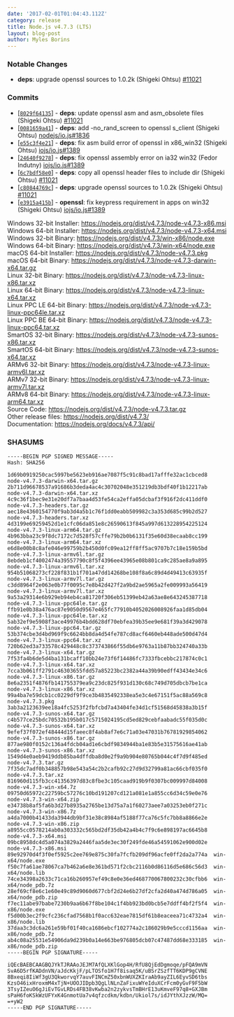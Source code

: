 ```yaml
---
date: '2017-02-01T01:04:43.112Z'
category: release
title: Node.js v4.7.3 (LTS)
layout: blog-post
author: Myles Borins
---
```


### Notable Changes

- **deps**: upgrade openssl sources to 1.0.2k (Shigeki Ohtsu) [#11021](https://github.com/nodejs/node/pull/11021)

### Commits

- \[[`8029f64135`](https://github.com/nodejs/node/commit/8029f64135)] - **deps**: update openssl asm and asm_obsolete files (Shigeki Ohtsu) [#11021](https://github.com/nodejs/node/pull/11021)
- \[[`0081659a41`](https://github.com/nodejs/node/commit/0081659a41)] - **deps**: add -no_rand_screen to openssl s_client (Shigeki Ohtsu) [nodejs/io.js#1836](https://github.com/nodejs/io.js/pull/1836)
- \[[`e55c3f4e21`](https://github.com/nodejs/node/commit/e55c3f4e21)] - **deps**: fix asm build error of openssl in x86_win32 (Shigeki Ohtsu) [iojs/io.js#1389](https://github.com/iojs/io.js/pull/1389)
- \[[`24640f9278`](https://github.com/nodejs/node/commit/24640f9278)] - **deps**: fix openssl assembly error on ia32 win32 (Fedor Indutny) [iojs/io.js#1389](https://github.com/iojs/io.js/pull/1389)
- \[[`6c7bdf58e0`](https://github.com/nodejs/node/commit/6c7bdf58e0)] - **deps**: copy all openssl header files to include dir (Shigeki Ohtsu) [#11021](https://github.com/nodejs/node/pull/11021)
- \[[`c80844769c`](https://github.com/nodejs/node/commit/c80844769c)] - **deps**: upgrade openssl sources to 1.0.2k (Shigeki Ohtsu) [#11021](https://github.com/nodejs/node/pull/11021)
- \[[`e3915a415b`](https://github.com/nodejs/node/commit/e3915a415b)] - **openssl**: fix keypress requirement in apps on win32 (Shigeki Ohtsu) [iojs/io.js#1389](https://github.com/iojs/io.js/pull/1389)

Windows 32-bit Installer: https://nodejs.org/dist/v4.7.3/node-v4.7.3-x86.msi \
Windows 64-bit Installer: https://nodejs.org/dist/v4.7.3/node-v4.7.3-x64.msi \
Windows 32-bit Binary: https://nodejs.org/dist/v4.7.3/win-x86/node.exe \
Windows 64-bit Binary: https://nodejs.org/dist/v4.7.3/win-x64/node.exe \
macOS 64-bit Installer: https://nodejs.org/dist/v4.7.3/node-v4.7.3.pkg \
macOS 64-bit Binary: https://nodejs.org/dist/v4.7.3/node-v4.7.3-darwin-x64.tar.gz \
Linux 32-bit Binary: https://nodejs.org/dist/v4.7.3/node-v4.7.3-linux-x86.tar.xz \
Linux 64-bit Binary: https://nodejs.org/dist/v4.7.3/node-v4.7.3-linux-x64.tar.xz \
Linux PPC LE 64-bit Binary: https://nodejs.org/dist/v4.7.3/node-v4.7.3-linux-ppc64le.tar.xz \
Linux PPC BE 64-bit Binary: https://nodejs.org/dist/v4.7.3/node-v4.7.3-linux-ppc64.tar.xz \
SmartOS 32-bit Binary: https://nodejs.org/dist/v4.7.3/node-v4.7.3-sunos-x86.tar.xz \
SmartOS 64-bit Binary: https://nodejs.org/dist/v4.7.3/node-v4.7.3-sunos-x64.tar.xz \
ARMv6 32-bit Binary: https://nodejs.org/dist/v4.7.3/node-v4.7.3-linux-armv6l.tar.xz \
ARMv7 32-bit Binary: https://nodejs.org/dist/v4.7.3/node-v4.7.3-linux-armv7l.tar.xz \
ARMv8 64-bit Binary: https://nodejs.org/dist/v4.7.3/node-v4.7.3-linux-arm64.tar.xz \
Source Code: https://nodejs.org/dist/v4.7.3/node-v4.7.3.tar.gz \
Other release files: https://nodejs.org/dist/v4.7.3/ \
Documentation: https://nodejs.org/docs/v4.7.3/api/

### SHASUMS

```
-----BEGIN PGP SIGNED MESSAGE-----
Hash: SHA256

1d69b0919250cac5997be5623eb916ae7087f5c91c8bad17afffe32ac1cbced8  node-v4.7.3-darwin-x64.tar.gz
2b711d96678537a91686b3deda4ac4c30702048e351219db3bdf40f1b12217ab  node-v4.7.3-darwin-x64.tar.xz
4c9c36f1bec9e31e20df7a7baa4d53fe54ca2effa05dcbaf3f916f2dc411ddf0  node-v4.7.3-headers.tar.gz
aec18e4360154770f9ab3d4a5b1c76f1dd0eabb509982c3a353d685c99b2d527  node-v4.7.3-headers.tar.xz
4d3199e69259452d1e1cfc06da851e8c26590613f845a997d613228954225124  node-v4.7.3-linux-arm64.tar.gz
4b963bba23c9f8dc7172c7d528f57cffe79b2b0b6131f35e60d38ecaab8cc199  node-v4.7.3-linux-arm64.tar.xz
e6d8e00b8c8afe046e99759b2b450d0fc09ea12ff8ff5ac9707b7c18e159b5bd  node-v4.7.3-linux-armv6l.tar.gz
8ebdeb1cf4002474a39557790c8f5f4396ee43965e08b801ca9c285ae8a9a895  node-v4.7.3-linux-armv6l.tar.xz
954b51068273cf228f831b1f701a47dd14268be108f8a6c89d4d49413c63935f  node-v4.7.3-linux-armv7l.tar.gz
c3dd8964f2e063e0b77f0095c7e8b42d427f2a9bd2ae5965a2fe009993a56419  node-v4.7.3-linux-armv7l.tar.xz
9a53a29314e6b929eb94eb4ca81720f306eb51399eb42a63ae8e643245387718  node-v4.7.3-linux-ppc64le.tar.gz
ffb91e0b38a476ac87e9050d9567e465fc77910b4052026008926faa1d85db04  node-v4.7.3-linux-ppc64le.tar.xz
5ab32ef9e5908f3ace49976b4bdd628df70ebfea39b35ee9e681f39a3d429078  node-v4.7.3-linux-ppc64.tar.gz
53b374cbe3d4bd969f9c6624bb8da4d54fe787cd8acf6460eb448ade500d47d4  node-v4.7.3-linux-ppc64.tar.xz
720b62ed3a733578c429448c8c373743866f55db6e9763a11b87bb324740a33b  node-v4.7.3-linux-x64.tar.gz
7f53fa4b6de5d4ba131bcaff10bb24e73f6f14486fc7333fbcebbc217874c0c1  node-v4.7.3-linux-x64.tar.xz
7cca3b061ff2791c46303655fdd57a85223bc2382a44a39b90edff43434e34c6  node-v4.7.3-linux-x86.tar.gz
8e6a2351f4876fb141755379ea9c23dc825f931d130c68c749d705dbcb7be1ca  node-v4.7.3-linux-x86.tar.xz
99a4ba7e59dcb1cc0229df9f9ce3b4835492338ea5e3c4e67151f5ac88a569c8  node-v4.7.3.pkg
3ab3a2123639ee18a4fc5253f2fbfcbd7a43404fe34d1cf51568d45838a3b15f  node-v4.7.3-sunos-x64.tar.gz
c4b577ce25bdc70532b195b017c5715024195cd5ed829cebfaabadc55f035d0c  node-v4.7.3-sunos-x64.tar.xz
9efef37f072ef48444d15faeec8f4ab8af7e6c71a03e47031b76781929854062  node-v4.7.3-sunos-x86.tar.gz
877ae980f0152c136a4fdcb04ad1e6cbdf9834944ba1e83b5e31575616ae41ab  node-v4.7.3-sunos-x86.tar.xz
1549d4e0aeb9419ddb85ba4dffdba8d0e2f9a9b904e80765b044c4f7d9f485ed  node-v4.7.3.tar.gz
7f35dc7adf0b348857b98e543a54c2b2cafb92c27d9d32799a81ac66cbf035f0  node-v4.7.3.tar.xz
816960d115fb3cc41356397d83c8fbe3c105caad919b9f0307bc009997d84008  node-v4.7.3-win-x64.7z
09750d65972c22759bc57276c10bd191207cd121a081e1a855cc6d34c59e0e76  node-v4.7.3-win-x64.zip
e34738b8af5fa6b3d27b8935a2765be13d75a7a1f60273aee7a03253eb0f271c  node-v4.7.3-win-x86.7z
a4da7000b41433da3944db9bf31e38c8984af5188f77ca76c5fc7bb8a8866e2e  node-v4.7.3-win-x86.zip
a8955cc0578214ab0a303332c565bd2df35db42a4b4c7f9c6e898197ac6645b8  node-v4.7.3-x64.msi
09bc8958dc4d5a074a3829a2446faa5de3ec30f249fde46a54591062e900d02e  node-v4.7.3-x86.msi
89e92970d4f3f0ef5925c2ee769e875c30fa7fcfb209df96acfe0ff2da2a774a  win-x64/node.exe
f50c7fa61ae78067ca7b462a6e8e361bd571f2cbc2116b0d86116d5e686c56d3  win-x64/node.lib
74ce34398a2633c71ca16b260957ef49c8e0e36ed468770067800232c30cfbb6  win-x64/node_pdb.7z
28ef69cf8e6c1e60e49c89d9060d677cbf2d24e6b27df2cfa2d40a474d786a05  win-x64/node_pdb.zip
f7ec11abe97babe7230b9aa6b67f8be104c1f4bb923bd0bcb5e7ddff4bf2f5f4  win-x86/node.exe
f5d00b3ec2f9cfc236cfad7568b1f0acc632eae7815df61b8eaceea71c4732a4  win-x86/node.lib
37daa3c3dc6a261e59bf01f40ca1686ebcf102774a2c186029b9e5cccd1156aa  win-x86/node_pdb.7z
ab4c08a25531e54906da9d239b0a14e663be976805dcb07c47487dd68e333185  win-x86/node_pdb.zip
-----BEGIN PGP SIGNATURE-----

iQEcBAEBCAAGBQJYkTJRAAoJEJM7AfQLXKlGop4H/RfU8QjEdDgmoqe/pFQA9mVN
SvA6D5rfKADdnVN/aJdcKkjF/pLTOSfo1H7f8isaq5K/uBSrZSzfTT6KDP9gCVNE
8Bxeqi8IiWf3gU3QkworvqY7auvFINCmZ50xbnWUXZKIraAb9ayZIL6EyvSD6tbs
KzsO46ixHroxmM4xTjN+UOOJIDpb3QgLlNLnZaFixuWYeIduXCrFcm0yGvF9F5bW
3TsyIZeuO6gJiEvTGvLRDs4FB38vKwba2n2zykvsTmBHrE13uKmveF97q8+GXJBm
sPaH6foKSkWzUFYxK4GnmotUa7v4qfzcdkm/kdbn/Ukiol7s/idJYthXJzzW/MQ=
=+yW2
-----END PGP SIGNATURE-----

```
